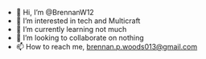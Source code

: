 - 👋 Hi, I’m @BrennanW12
- 👀 I’m interested in tech and Multicraft
- 🌱 I’m currently learning not much
- 💞️ I’m looking to collaborate on nothing
- 📫 How to reach me, brennan.p.woods013@gmail.com

<!---
BrennanW12/BrennanW12 is a ✨ special ✨ repository because its `README.md` (this file) appears on your GitHub profile.
You can click the Preview link to take a look at your changes.
--->

